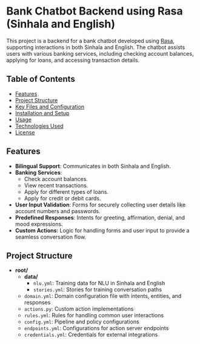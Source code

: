 # Bank Chatbot Backend using Rasa (Sinhala and English)

This project is a backend for a bank chatbot developed using [Rasa](https://rasa.com/), supporting interactions in both Sinhala and English. The chatbot assists users with various banking services, including checking account balances, applying for loans, and accessing transaction details.

## Table of Contents
- [Features](#features)
- [Project Structure](#project-structure)
- [Key Files and Configuration](#key-files-and-configuration)
- [Installation and Setup](#installation-and-setup)
- [Usage](#usage)
- [Technologies Used](#technologies-used)
- [License](#license)

## Features
- **Bilingual Support**: Communicates in both Sinhala and English.
- **Banking Services**:
  - Check account balances.
  - View recent transactions.
  - Apply for different types of loans.
  - Apply for credit or debit cards.
- **User Input Validation**: Forms for securely collecting user details like account numbers and passwords.
- **Predefined Responses**: Intents for greeting, affirmation, denial, and mood expressions.
- **Custom Actions**: Logic for handling forms and user input to provide a seamless conversation flow.

## Project Structure

- **root/**
  - **data/**
    - `nlu.yml`: Training data for NLU in Sinhala and English
    - `stories.yml`: Stories for training conversation paths
  - `domain.yml`: Domain configuration file with intents, entities, and responses
  - `actions.py`: Custom action implementations
  - `rules.yml`: Rules for handling common user interactions
  - `config.yml`: Pipeline and policy configurations
  - `endpoints.yml`: Configurations for action server endpoints
  - `credentials.yml`: Credentials for external integrations


